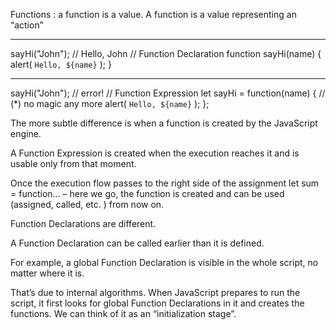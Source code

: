 Functions :  a function is a value.
A function is a value representing an “action”

----------------------------------------------

sayHi("John"); // Hello, John
// Function Declaration
function sayHi(name) {
  alert( `Hello, ${name}` );
}

------------------------------------------------

sayHi("John"); // error!
// Function Expression
let sayHi = function(name) {  // (*) no magic any more
  alert( `Hello, ${name}` );
};



The more subtle difference is when a function is created by the JavaScript engine.

A Function Expression is created when the execution reaches it and is usable only from that moment.

Once the execution flow passes to the right side of the assignment let sum = function… – here we go, the function is created and can be used (assigned, called, etc. ) from now on.

Function Declarations are different.

A Function Declaration can be called earlier than it is defined.

For example, a global Function Declaration is visible in the whole script, no matter where it is.

That’s due to internal algorithms. When JavaScript prepares to run the script, it first looks for global Function Declarations in it and creates the functions. We can think of it as an “initialization stage”.
